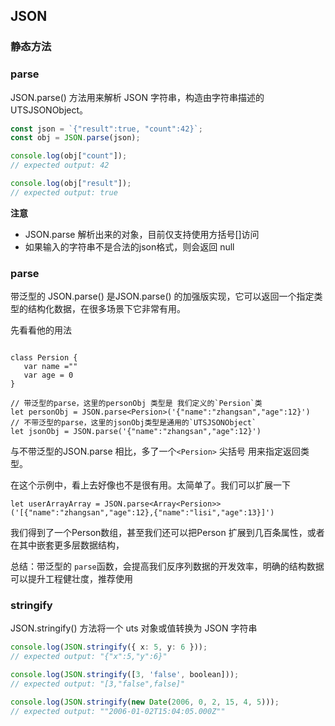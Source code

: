 ## JSON

### 静态方法

### parse

JSON.parse() 方法用来解析 JSON 字符串，构造由字符串描述的 UTSJSONObject。

```ts
const json = `{"result":true, "count":42}`;
const obj = JSON.parse(json);

console.log(obj["count"]);
// expected output: 42

console.log(obj["result"]);
// expected output: true
```

**注意**

- JSON.parse 解析出来的对象，目前仅支持使用方括号[]访问
- 如果输入的字符串不是合法的json格式，则会返回 null

### <T> parse

带泛型的 JSON.parse<T>()  是JSON.parse() 的加强版实现，它可以返回一个指定类型的结构化数据，在很多场景下它非常有用。

先看看他的用法

 ```uts

class Persion {
    var name =""
    var age = 0
}

// 带泛型的parse，这里的personObj 类型是 我们定义的`Persion`类
let personObj = JSON.parse<Persion>('{"name":"zhangsan","age":12}')
// 不带泛型的parse，这里的jsonObj类型是通用的`UTSJSONObject`
let jsonObj = JSON.parse('{"name":"zhangsan","age":12}')
 ```

与不带泛型的JSON.parse 相比，多了一个`<Persion>` 尖括号 用来指定返回类型。

在这个示例中，看上去好像也不是很有用。太简单了。我们可以扩展一下

```
let userArrayArray = JSON.parse<Array<Persion>>('[{"name":"zhangsan","age":12},{"name":"lisi","age":13}]')
```
 
我们得到了一个Person数组，甚至我们还可以把Person 扩展到几百条属性，或者在其中嵌套更多层数据结构，

总结：带泛型的 `parse`函数，会提高我们反序列数据的开发效率，明确的结构数据可以提升工程健壮度，推荐使用



### stringify

JSON.stringify() 方法将一个 uts 对象或值转换为 JSON 字符串

```ts
console.log(JSON.stringify({ x: 5, y: 6 }));
// expected output: "{"x":5,"y":6}"

console.log(JSON.stringify([3, 'false', boolean]));
// expected output: "[3,"false",false]"

console.log(JSON.stringify(new Date(2006, 0, 2, 15, 4, 5)));
// expected output: ""2006-01-02T15:04:05.000Z""

```
